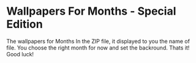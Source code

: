 # Wallpapers For Months - Special Edition
The wallpapers for Months
In the ZIP file, it displayed to you the name of file. You choose the right month for now and set the backround. Thats it!
Good luck!
